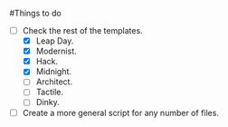 #Things to do

* [ ] Check the rest of the templates.
  * [x] Leap Day.
  * [x] Modernist.
  * [x] Hack.
  * [x] Midnight.
  * [ ] Architect.
  * [ ] Tactile.
  * [ ] Dinky. 
* [ ] Create a more general script for any number of files.
